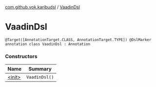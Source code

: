[com.github.vok.karibudsl](../index.md) / [VaadinDsl](.)

# VaadinDsl

`@Target([AnnotationTarget.CLASS, AnnotationTarget.TYPE]) @DslMarker annotation class VaadinDsl : Annotation`

### Constructors

| Name | Summary |
|---|---|
| [&lt;init&gt;](-init-.md) | `VaadinDsl()` |
